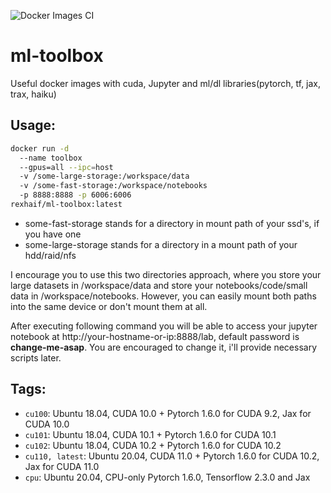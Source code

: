 ![Docker Images CI][docker_ci_badge]

ml-toolbox
==========
Useful docker images with cuda, Jupyter and ml/dl libraries(pytorch, tf, jax, trax, haiku)

Usage:
------
```bash
docker run -d 
  --name toolbox 
  --gpus=all --ipc=host 
  -v /some-large-storage:/workspace/data 
  -v /some-fast-storage:/workspace/notebooks 
  -p 8888:8888 -p 6006:6006 
rexhaif/ml-toolbox:latest
```
- some-fast-storage stands for a directory in mount path of your ssd's, if you have one
- some-large-storage stands for a directory in a mount path of your hdd/raid/nfs

I encourage you to use this two directories approach, where you store your large datasets in /workspace/data and store your notebooks/code/small data in /workspace/notebooks. However, you can easily mount both paths into the same device or don't mount them at all.

After executing following command you will be able to access your jupyter notebook at http://your-hostname-or-ip:8888/lab, default password is **change-me-asap**. You are encouraged to change it, i'll provide necessary scripts later.

Tags:
-----
- `cu100`: Ubuntu 18.04, CUDA 10.0 + Pytorch 1.6.0 for CUDA 9.2, Jax for CUDA 10.0
- `cu101`: Ubuntu 18.04, CUDA 10.1 + Pytorch 1.6.0 for CUDA 10.1
- `cu102`: Ubuntu 18.04, CUDA 10.2 + Pytorch 1.6.0 for CUDA 10.2
- `cu110, latest`: Ubuntu 20.04, CUDA 11.0 + Pytorch 1.6.0 for CUDA 10.2, Jax for CUDA 11.0
- `cpu`:   Ubuntu 20.04, CPU-only Pytorch 1.6.0, Tensorflow 2.3.0 and Jax

<!-- link shourcuts -->
[docker_ci_badge]: https://github.com/Rexhaif/ml-toolbox/workflows/Docker%20Images%20CI/badge.svg
